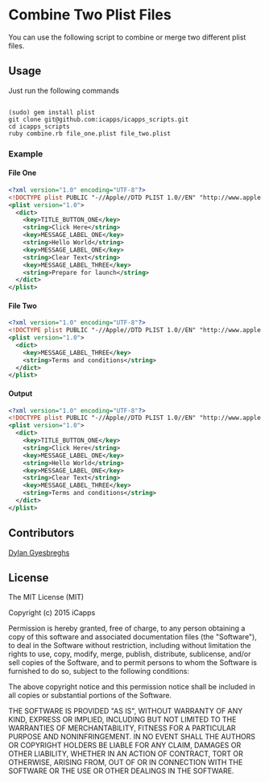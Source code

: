 # Combine Two Plist Files

You can use the following script to combine or merge two different plist files.

## Usage

Just run the following commands
<pre><code>
(sudo) gem install plist
git clone git@github.com:icapps/icapps_scripts.git
cd icapps_scripts
ruby combine.rb file_one.plist file_two.plist
</code></pre>

### Example

#### File One
```xml
<?xml version="1.0" encoding="UTF-8"?>
<!DOCTYPE plist PUBLIC "-//Apple//DTD PLIST 1.0//EN" "http://www.apple.com/DTDs/PropertyList-1.0.dtd">
<plist version="1.0">
  <dict>
    <key>TITLE_BUTTON_ONE</key>
    <string>Click Here</string>
    <key>MESSAGE_LABEL_ONE</key>
    <string>Hello World</string>
    <key>MESSAGE_LABEL_ONE</key>
    <string>Clear Text</string>
    <key>MESSAGE_LABEL_THREE</key>
    <string>Prepare for launch</string>
  </dict>
</plist>
```

#### File Two
```xml
<?xml version="1.0" encoding="UTF-8"?>
<!DOCTYPE plist PUBLIC "-//Apple//DTD PLIST 1.0//EN" "http://www.apple.com/DTDs/PropertyList-1.0.dtd">
<plist version="1.0">
  <dict>
    <key>MESSAGE_LABEL_THREE</key>
    <string>Terms and conditions</string>
  </dict>
</plist>
```

#### Output
```xml
<?xml version="1.0" encoding="UTF-8"?>
<!DOCTYPE plist PUBLIC "-//Apple//DTD PLIST 1.0//EN" "http://www.apple.com/DTDs/PropertyList-1.0.dtd">
<plist version="1.0">
  <dict>
    <key>TITLE_BUTTON_ONE</key>
    <string>Click Here</string>
    <key>MESSAGE_LABEL_ONE</key>
    <string>Hello World</string>
    <key>MESSAGE_LABEL_ONE</key>
    <string>Clear Text</string>
    <key>MESSAGE_LABEL_THREE</key>
    <string>Terms and conditions</string>
  </dict>
</plist>
```

## Contributors

[Dylan Gyesbreghs](https://github.com/dylangyesbreghs)

## License

The MIT License (MIT)

Copyright (c) 2015 iCapps

Permission is hereby granted, free of charge, to any person obtaining a copy
of this software and associated documentation files (the "Software"), to deal
in the Software without restriction, including without limitation the rights
to use, copy, modify, merge, publish, distribute, sublicense, and/or sell
copies of the Software, and to permit persons to whom the Software is
furnished to do so, subject to the following conditions:

The above copyright notice and this permission notice shall be included in
all copies or substantial portions of the Software.

THE SOFTWARE IS PROVIDED "AS IS", WITHOUT WARRANTY OF ANY KIND, EXPRESS OR
IMPLIED, INCLUDING BUT NOT LIMITED TO THE WARRANTIES OF MERCHANTABILITY,
FITNESS FOR A PARTICULAR PURPOSE AND NONINFRINGEMENT. IN NO EVENT SHALL THE
AUTHORS OR COPYRIGHT HOLDERS BE LIABLE FOR ANY CLAIM, DAMAGES OR OTHER
LIABILITY, WHETHER IN AN ACTION OF CONTRACT, TORT OR OTHERWISE, ARISING FROM,
OUT OF OR IN CONNECTION WITH THE SOFTWARE OR THE USE OR OTHER DEALINGS IN
THE SOFTWARE.
